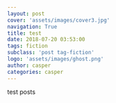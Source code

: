 ```yaml
---
layout: post
cover: 'assets/images/cover3.jpg'
navigation: True
title: test
date: 2018-07-20 03:53:00
tags: fiction
subclass: 'post tag-fiction'
logo: 'assets/images/ghost.png'
author: casper
categories: casper
---
```


test posts
